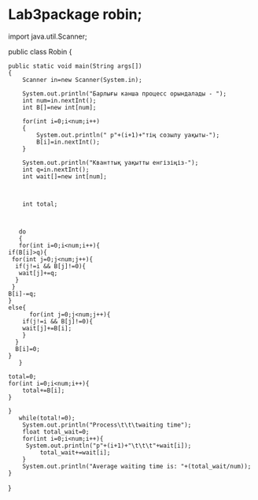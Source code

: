 # Lab3package robin;


import java.util.Scanner;

public class Robin {

    public static void main(String args[])
	{
		Scanner in=new Scanner(System.in);

        System.out.println("Барлығы канша процесс орындалады - ");
        int num=in.nextInt();
        int B[]=new int[num];
        
        for(int i=0;i<num;i++)
		{
            System.out.println(" p"+(i+1)+"тің созылу уақыты-");
            B[i]=in.nextInt();
		}

        System.out.println("Кванттық уақытты енгізіңіз-");
        int q=in.nextInt();
        int wait[]=new int[num];
        
        
    
        int total;
		
		
        
       do
       {
       for(int i=0;i<num;i++){
	if(B[i]>q){
	 for(int j=0;j<num;j++){
	  if(j!=i && B[j]!=0){
	   wait[j]+=q;
	  }
	 }
	B[i]-=q;
	}
	else{
          for(int j=0;j<num;j++){
	    if(j!=i && B[j]!=0){
		wait[j]+=B[i];
	    }
	  }
	  B[i]=0;		
	}
       }
		   
	total=0;
	for(int i=0;i<num;i++){
		total+=B[i];
	}
		   
	}
       while(total!=0);  
		System.out.println("Process\t\t\twaiting time");
		float total_wait=0;
		for(int i=0;i<num;i++){
		 System.out.println("p"+(i+1)+"\t\t\t"+wait[i]);
	         total_wait+=wait[i];
		}
		System.out.println("Average waiting time is: "+(total_wait/num));
	}
}

